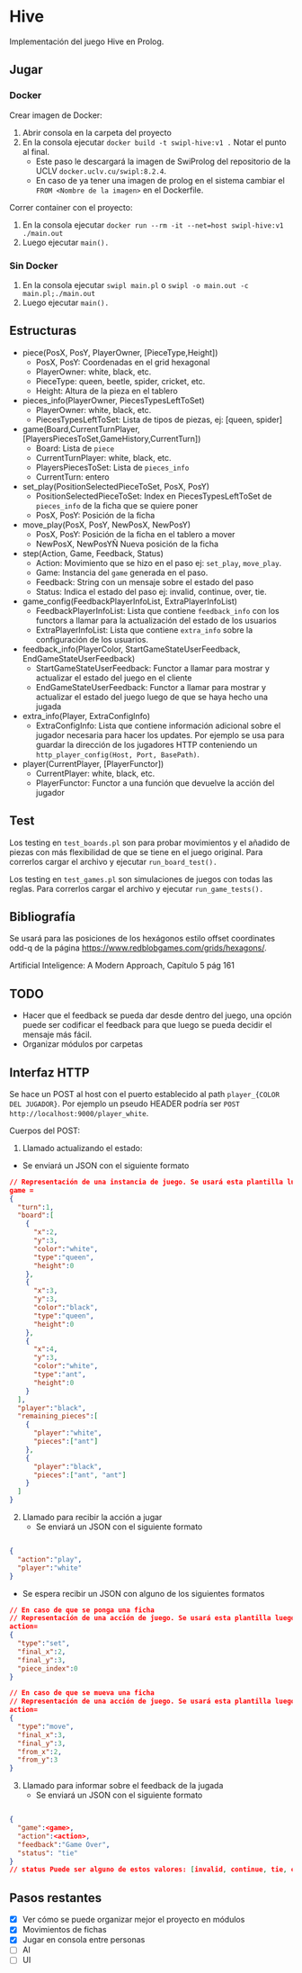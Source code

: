 # Hive

Implementación del juego Hive en Prolog.

## Jugar

### Docker

Crear imagen de Docker:

1. Abrir consola en la carpeta del proyecto
2. En la consola ejecutar `docker build -t swipl-hive:v1 .` Notar el punto al final.
   - Este paso le descargará la imagen de SwiProlog del repositorio de la UCLV `docker.uclv.cu/swipl:8.2.4`.
   - En caso de ya tener una imagen de prolog en el sistema cambiar el `FROM <Nombre de la imagen>` en el Dockerfile.

Correr container con el proyecto:

1. En la consola ejecutar `docker run --rm -it --net=host swipl-hive:v1 ./main.out`
2. Luego ejecutar `main().`

### Sin Docker

1. En la consola ejecutar `swipl main.pl` o `swipl -o main.out -c main.pl;./main.out`
2. Luego ejecutar `main().`

## Estructuras

- piece(PosX, PosY, PlayerOwner, \[PieceType,Height\])
  - PosX, PosY: Coordenadas en el grid hexagonal
  - PlayerOwner: white, black, etc.
  - PieceType: queen, beetle, spider, cricket, etc.
  - Height: Altura de la  pieza en el tablero
- pieces_info(PlayerOwner, PiecesTypesLeftToSet)
  - PlayerOwner: white, black, etc.
  - PiecesTypesLeftToSet: Lista de tipos de piezas, ej: \[queen, spider\]
- game(Board,CurrentTurnPlayer,\[PlayersPiecesToSet,GameHistory,CurrentTurn\])
  - Board: Lista de `piece`
  - CurrentTurnPlayer: white, black, etc.
  - PlayersPiecesToSet: Lista de `pieces_info`
  - CurrentTurn: entero
- set_play(PositionSelectedPieceToSet, PosX, PosY)
  - PositionSelectedPieceToSet: Index en PiecesTypesLeftToSet de `pieces_info` de la ficha que se quiere poner
  - PosX, PosY: Posición de la ficha
- move_play(PosX, PosY, NewPosX, NewPosY)
  - PosX, PosY: Posición de la ficha en el tablero a mover
  - NewPosX, NewPosYÑ Nueva posición de la ficha
- step(Action, Game, Feedback, Status)
  - Action: Movimiento que se hizo en el paso ej: `set_play`, `move_play`.
  - Game: Instancia del `game` generada en el paso.
  - Feedback: String con un mensaje sobre el estado del paso
  - Status: Indica el estado del paso ej: invalid, continue, over, tie.
- game_config(FeedbackPlayerInfoList, ExtraPlayerInfoList)
  - FeedbackPlayerInfoList: Lista que contiene `feedback_info` con los functors a llamar para la actualización del estado de los usuarios
  - ExtraPlayerInfoList: Lista que contiene `extra_info` sobre la configuración de los usuarios.
- feedback_info(PlayerColor, StartGameStateUserFeedback, EndGameStateUserFeedback)
  - StartGameStateUserFeedback: Functor a llamar para mostrar y actualizar el estado del juego en el cliente
  - EndGameStateUserFeedback: Functor a llamar para mostrar y actualizar el estado del juego luego de que se haya hecho una jugada
- extra_info(Player, ExtraConfigInfo)
  - ExtraConfigInfo: Lista que contiene información adicional sobre el jugador necesaria para hacer los updates. Por ejemplo se usa para guardar la dirección de los jugadores HTTP conteniendo un `http_player_config(Host, Port, BasePath)`.
- player(CurrentPlayer, \[PlayerFunctor\])
  - CurrentPlayer: white, black, etc.
  - PlayerFunctor: Functor a una función que devuelve la acción del jugador

## Test

Los testing en `test_boards.pl` son para probar movimientos y el añadido de piezas con más flexibilidad de que se tiene en el juego original. Para correrlos cargar el archivo y ejecutar `run_board_test().`

Los testing en `test_games.pl` son simulaciones de juegos con todas las reglas. Para correrlos cargar el archivo y ejecutar `run_game_tests().`

## Bibliografía

Se usará para las posiciones de los hexágonos estilo offset coordinates odd-q de la página https://www.redblobgames.com/grids/hexagons/.

Artificial Inteligence: A Modern Approach, Capítulo 5 pág 161

## TODO

- Hacer que el feedback se pueda dar desde dentro del juego, una opción puede ser codificar el feedback para que luego se pueda decidir el mensaje más fácil.
- Organizar módulos por carpetas

## Interfaz HTTP

Se hace un POST al host con el puerto establecido al path `player_{COLOR DEL JUGADOR}`. Por ejemplo un pseudo HEADER podría ser `POST http://localhost:9000/player_white`.

Cuerpos del POST:

1. Llamado actualizando el estado:

- Se enviará un JSON con el siguiente formato

``` json
// Representación de una instancia de juego. Se usará esta plantilla luego.
game =
{
  "turn":1,
  "board":[
    {
      "x":2,
      "y":3,
      "color":"white",
      "type":"queen",
      "height":0
    },
    {
      "x":3,
      "y":3,
      "color":"black",
      "type":"queen",
      "height":0
    },
    {
      "x":4,
      "y":3,
      "color":"white",
      "type":"ant",
      "height":0
    }
  ],
  "player":"black",
  "remaining_pieces":[
    {
      "player":"white",
      "pieces":["ant"]
    },
    {
      "player":"black",
      "pieces":["ant", "ant"]
    }
  ]
}

```

2. Llamado para recibir la acción a jugar
   - Se enviará un JSON con el siguiente formato

```json

{
  "action":"play",
  "player":"white"
}

```

- Se espera recibir un JSON con alguno de los siguientes formatos

```json
// En caso de que se ponga una ficha
// Representación de una acción de juego. Se usará esta plantilla luego.
action=
{
  "type":"set",
  "final_x":2,
  "final_y":3,
  "piece_index":0
}

```

```json
// En caso de que se mueva una ficha
// Representación de una acción de juego. Se usará esta plantilla luego.
action=
{
  "type":"move",
  "final_x":3,
  "final_y":3,
  "from_x":2,
  "from_y":3
}

```

3. Llamado para informar sobre el feedback de la jugada
   - Se enviará un JSON con el siguiente formato

```json

{
  "game":<game>,
  "action":<action>,
  "feedback":"Game Over",
  "status": "tie"
}
// status Puede ser alguno de estos valores: [invalid, continue, tie, over]
```

## Pasos restantes

- [x] Ver cómo se puede organizar mejor el proyecto en módulos
- [x] Movimientos de fichas
- [x] Jugar en consola entre personas
- [ ] AI
- [ ] UI
